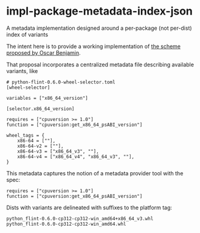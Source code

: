 # impl-package-metadata-index-json
A metadata implementation designed around a per-package (not per-dist) index of variants

The intent here is to provide a working implementation of [the scheme proposed by Oscar Benjamin](https://discuss.python.org/t/selecting-variant-wheels-according-to-a-semi-static-specification/53446).

That proposal incorporates a centralized metadata file describing available variants, like

```
# python-flint-0.6.0-wheel-selector.toml
[wheel-selector]

variables = ["x86_64_version"]

[selector.x86_64_version]

requires = ["cpuversion >= 1.0"]
function = ["cpuversion:get_x86_64_psABI_version"]

wheel_tags = {
    x86-64 = [""],
    x86-64-v2 = [""],
    x86-64-v3 = ["x86_64_v3", ""],
    x86-64-v4 = ["x86_64_v4", "x86_64_v3", ""],
}
```

This metadata captures the notion of a metadata provider tool with the spec:

```
requires = ["cpuversion >= 1.0"]
function = ["cpuversion:get_x86_64_psABI_version"]
```

Dists with variants are delineated with suffixes to the platform tag:

```
python_flint-0.6.0-cp312-cp312-win_amd64+x86_64_v3.whl
python_flint-0.6.0-cp312-cp312-win_amd64.whl
```
